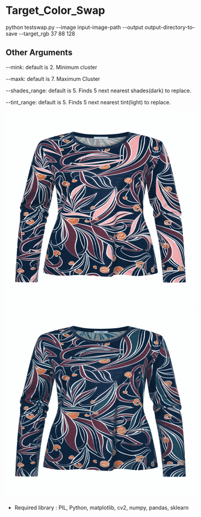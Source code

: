 # Target_Color_Swap

python testswap.py --image input-image-path --output output-directory-to-save --target_rgb 37 88 128

## Other Arguments
   
   --mink: default is 2. Minimum cluster
   
   --maxk: default is 7. Maximum Cluster
   
   --shades_range: default is 5. Finds 5 next nearest shades(dark) to replace.
   
   --tint_range: default is 5. Finds 5 next nearest tint(light) to replace.
    
<p float="left">
    <img src="3a.jpg" title="Source Image"  width="512" height="512">
    <img src="result.jpg" title="Target Image" width="512" height="512">
</p>

  - Required library : PIL, Python, matplotlib, cv2, numpy, pandas, sklearn

